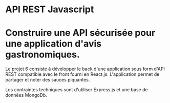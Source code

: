 # API REST Javascript

# Construire une API sécurisée pour une application d'avis gastronomiques.

Le projet 6 consiste à développer le back d'une application sous form d'API REST compatible avec le front fourni en React.js.
L'application permet de partager et noter des sauces piquantes.

Les contraintes techniques sont d'utiliser Express.js et une base de données MongoDb.
